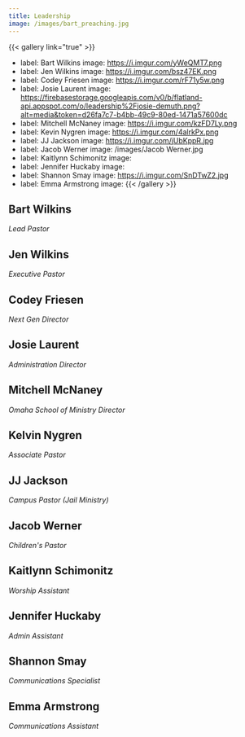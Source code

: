 ```yaml
---
title: Leadership
image: /images/bart_preaching.jpg
---
```


{{< gallery link="true" >}}
- label: Bart Wilkins
  image: https://i.imgur.com/yWeQMT7.png
- label: Jen Wilkins
  image: https://i.imgur.com/bsz47EK.png
- label: Codey Friesen
  image: https://i.imgur.com/rF71y5w.png
- label: Josie Laurent
  image: https://firebasestorage.googleapis.com/v0/b/flatland-api.appspot.com/o/leadership%2Fjosie-demuth.png?alt=media&token=d26fa7c7-b4bb-49c9-80ed-1471a57600dc
- label: Mitchell McNaney
  image: https://i.imgur.com/kzFD7Ly.png
- label: Kevin Nygren
  image: https://i.imgur.com/4alrkPx.png
- label: JJ Jackson
  image: https://i.imgur.com/jUbKppR.jpg
- label: Jacob Werner
  image: /images/Jacob Werner.jpg
- label: Kaitlynn Schimonitz
  image: 
- label: Jennifer Huckaby
  image: 
- label: Shannon Smay
  image: https://i.imgur.com/SnDTwZ2.jpg
- label: Emma Armstrong
  image: 
{{< /gallery >}}

## Bart Wilkins

_Lead Pastor_

## Jen Wilkins

_Executive Pastor_

## Codey Friesen

_Next Gen Director_

## Josie Laurent

_Administration Director_

## Mitchell McNaney

_Omaha School of Ministry Director_

## Kelvin Nygren

_Associate Pastor_

## JJ Jackson

_Campus Pastor (Jail Ministry)_

## Jacob Werner

_Children's Pastor_

## Kaitlynn Schimonitz

_Worship Assistant_

## Jennifer Huckaby

_Admin Assistant_

## Shannon Smay

_Communications Specialist_

## Emma Armstrong

_Communications Assistant_
